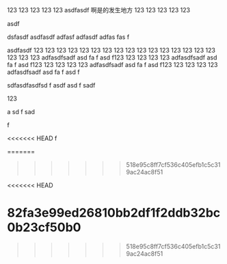 123
123
123
123
123
asdfasdf
啊是的发生地方
123
123
123
123
123









asdf


dsfasdf
asdfasdf
adfasf
adfasdf
adfas
fas
f






asdfasdf
123
123
123
123
123
123
123
123
123
123
123
123
123
123
123
123
123
123
123
adfasdfsadf
asd
fa
f
asd
f123
123
123
123
123
adfasdfsadf
asd
fa
f
asd
f123
123
123
123
123
adfasdfsadf
asd
fa
f
asd
f123
123
123
123
123
adfasdfsadf
asd
fa
f
asd
f



sdfasdfasdfsd
f
asdf
asd
f
sadf











123






















a
sd
f
sad

f



<<<<<<< HEAD
f
>>>>>>>
=======
>>>>>>> 518e95c8ff7cf536c405efb1c5c319ac24ac8f51




<<<<<<< HEAD



82fa3e99ed26810bb2df1f2ddb32bc0b23cf50b0
=======
>>>>>>> 518e95c8ff7cf536c405efb1c5c319ac24ac8f51
